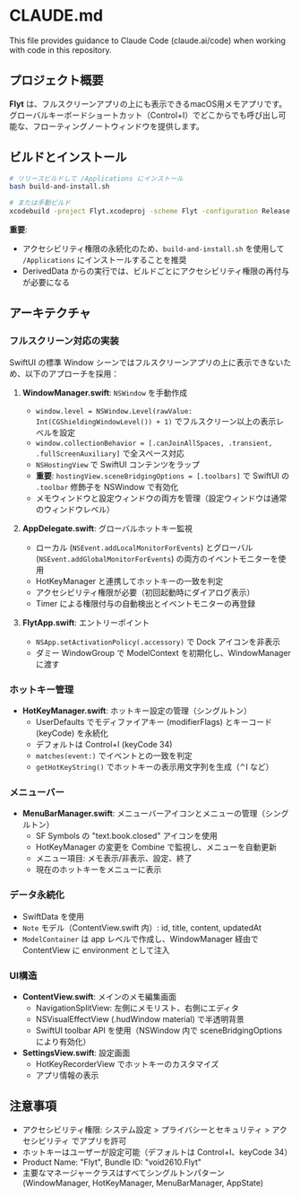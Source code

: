 # CLAUDE.md

This file provides guidance to Claude Code (claude.ai/code) when working with code in this repository.

## プロジェクト概要

**Flyt** は、フルスクリーンアプリの上にも表示できるmacOS用メモアプリです。グローバルキーボードショートカット（Control+I）でどこからでも呼び出し可能な、フローティングノートウィンドウを提供します。

## ビルドとインストール

```bash
# リリースビルドして /Applications にインストール
bash build-and-install.sh

# または手動ビルド
xcodebuild -project Flyt.xcodeproj -scheme Flyt -configuration Release build
```

**重要**:
- アクセシビリティ権限の永続化のため、`build-and-install.sh` を使用して `/Applications` にインストールすることを推奨
- DerivedData からの実行では、ビルドごとにアクセシビリティ権限の再付与が必要になる

## アーキテクチャ

### フルスクリーン対応の実装

SwiftUI の標準 Window シーンではフルスクリーンアプリの上に表示できないため、以下のアプローチを採用：

1. **WindowManager.swift**: `NSWindow` を手動作成
   - `window.level = NSWindow.Level(rawValue: Int(CGShieldingWindowLevel()) + 1)` でフルスクリーン以上の表示レベルを設定
   - `window.collectionBehavior = [.canJoinAllSpaces, .transient, .fullScreenAuxiliary]` で全スペース対応
   - `NSHostingView` で SwiftUI コンテンツをラップ
   - **重要**: `hostingView.sceneBridgingOptions = [.toolbars]` で SwiftUI の `.toolbar` 修飾子を NSWindow で有効化
   - メモウィンドウと設定ウィンドウの両方を管理（設定ウィンドウは通常のウィンドウレベル）

2. **AppDelegate.swift**: グローバルホットキー監視
   - ローカル (`NSEvent.addLocalMonitorForEvents`) とグローバル (`NSEvent.addGlobalMonitorForEvents`) の両方のイベントモニターを使用
   - HotKeyManager と連携してホットキーの一致を判定
   - アクセシビリティ権限が必要（初回起動時にダイアログ表示）
   - Timer による権限付与の自動検出とイベントモニターの再登録

3. **FlytApp.swift**: エントリーポイント
   - `NSApp.setActivationPolicy(.accessory)` で Dock アイコンを非表示
   - ダミー WindowGroup で ModelContext を初期化し、WindowManager に渡す

### ホットキー管理

- **HotKeyManager.swift**: ホットキー設定の管理（シングルトン）
  - UserDefaults でモディファイアキー (modifierFlags) とキーコード (keyCode) を永続化
  - デフォルトは Control+I (keyCode 34)
  - `matches(event:)` でイベントとの一致を判定
  - `getHotKeyString()` でホットキーの表示用文字列を生成（⌃I など）

### メニューバー

- **MenuBarManager.swift**: メニューバーアイコンとメニューの管理（シングルトン）
  - SF Symbols の "text.book.closed" アイコンを使用
  - HotKeyManager の変更を Combine で監視し、メニューを自動更新
  - メニュー項目: メモ表示/非表示、設定、終了
  - 現在のホットキーをメニューに表示

### データ永続化

- SwiftData を使用
- `Note` モデル（ContentView.swift 内）: id, title, content, updatedAt
- `ModelContainer` は app レベルで作成し、WindowManager 経由で ContentView に environment として注入

### UI構造

- **ContentView.swift**: メインのメモ編集画面
  - NavigationSplitView: 左側にメモリスト、右側にエディタ
  - NSVisualEffectView (.hudWindow material) で半透明背景
  - SwiftUI toolbar API を使用（NSWindow 内で sceneBridgingOptions により有効化）
- **SettingsView.swift**: 設定画面
  - HotKeyRecorderView でホットキーのカスタマイズ
  - アプリ情報の表示

## 注意事項

- アクセシビリティ権限: システム設定 > プライバシーとセキュリティ > アクセシビリティ でアプリを許可
- ホットキーはユーザーが設定可能（デフォルトは Control+I、keyCode 34）
- Product Name: "Flyt", Bundle ID: "void2610.Flyt"
- 主要なマネージャークラスはすべてシングルトンパターン (WindowManager, HotKeyManager, MenuBarManager, AppState)

